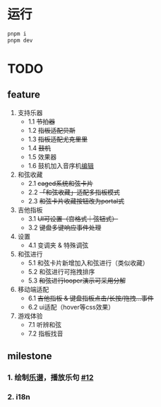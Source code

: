 # 运行

```bash
pnpm i
pnpm dev
```

# TODO

## feature

1. 支持乐器
    - 1.1 ~~节拍器~~
    - 1.2 ~~指板适配贝斯~~
    - 1.3 ~~指板适配尤克里里~~
    - 1.4 ~~鼓机~~
    - 1.5 效果器
    - 1.6 鼓机加入音序机[编辑](https://www.musicca.com/zh/chord-player)
2. 和弦收藏
    - 2.1 ~~caged系统和弦卡片~~
    - 2.2 ~~「和弦收藏」适配多指板模式~~
    - 2.3 ~~和弦卡片收藏按钮改为portal式~~
3. 吉他指板
    - 3.1 ~~UI可设置（宫格式｜弦钮式）~~
    - 3.2 ~~键盘多键响应事件处理~~
4. 设置
    - 4.1 变调夹 & 特殊调弦
5. 和弦进行
    - 5.1 和弦卡片新增加入和弦进行（类似收藏）
    - 5.2 和弦进行可拖拽排序
    - 5.3 ~~和弦进行looper演示可采用分解~~
6. 移动端适配
    - 6.1 ~~吉他指板 & 键盘指板点击/长按/拖拽...事件~~
    - 6.2 ui适配（hover等css效果）
7. 游戏体验
    - 7.1 听辨和弦
    - 7.2 指板找音

## milestone
### 1. 绘制[乐谱](https://github.com/CoderLine/alphaTab)，播放乐句 [#12](https://github.com/Barba828/buitar/issues/12)

### 2. i18n


